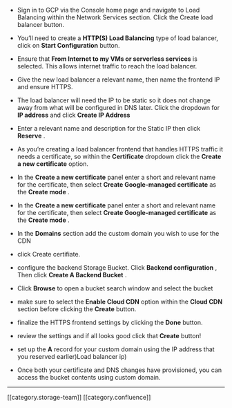
* Sign in to GCP via the Console home page and navigate to Load Balancing within the Network Services section. Click the Create load balancer button.


* You’ll need to create a  **HTTP(S) Load Balancing**  type of load balancer, click on  **Start Configuration**  button.


* Ensure that  **From Internet to my VMs or serverless services**  is selected. This allows internet traffic to reach the load balancer.


* Give the new load balancer a relevant name, then name the frontend IP and ensure HTTPS.


* The load balancer will need the IP to be static so it does not change away from what will be configured in DNS later. Click the dropdown for  **IP address**  and click  **Create IP Address** 


* Enter a relevant name and description for the Static IP then click  **Reserve** .


* As you’re creating a load balancer frontend that handles HTTPS traffic it needs a certificate, so within the  **Certificate**  dropdown click the  **Create a new certificate**  option.


* In the  **Create a new certificate**  panel enter a short and relevant name for the certificate, then select  **Create Google-managed certificate**  as the  **Create mode** .


* In the  **Create a new certificate**  panel enter a short and relevant name for the certificate, then select  **Create Google-managed certificate**  as the  **Create mode** .


* In the  **Domains**  section add the custom domain you wish to use for the CDN


* click Create certifiate.


* configure the backend Storage Bucket. Click  **Backend configuration** , Then click  **Create A Backend Bucket** .


* Click  **Browse**  to open a bucket search window and select the bucket


* make sure to select the  **Enable Cloud CDN**  option within the  **Cloud CDN**  section before clicking the  **Create**  button.


* finalize the HTTPS frontend settings by clicking the  **Done**  button.


* review the settings and if all looks good click that  **Create**  button!


* set up the  **A**  record for your custom domain using the IP address that you reserved earlier)Load balancer ip)


* Once both your certificate and DNS changes have provisioned, you can access the bucket contents using custom domain.







*****

[[category.storage-team]] 
[[category.confluence]] 
